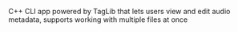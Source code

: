 C++ CLI app powered by TagLib that lets users view and edit audio metadata, supports working with multiple files at once
